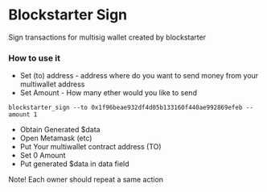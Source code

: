 # Blockstarter Sign

Sign transactions for multisig wallet created by blockstarter 

### How to use it

* Set (to) address - address where do you want to send money from your multiwallet address
* Set Amount - How many ether would you like to send

```
blockstarter_sign --to 0x1f96beae932df4d05b133160f440ae992869efeb --amount 1
```

* Obtain Generated $data 
* Open Metamask (etc)
* Put Your multiwallet contract address (TO)
* Set 0 Amount
* Put generated $data in data field

Note! Each owner should repeat a same action

